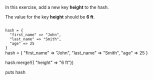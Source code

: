 In this exercise,
add a new key
**height** to the hash.

The value for the key
**height** should be
**6 ft**.

<Editor lang="ruby" type="exercise">
<code>
hash = {
  "first_name" => "John",
  "last_name" => "Smith",
  "age" => 25
}
</code>

<solution>
hash = {
  "first_name" => "John",
  "last_name" => "Smith",
  "age" => 25
}

hash.merge!({ "height" => "6 ft"})

puts hash
</solution>
</Editor>